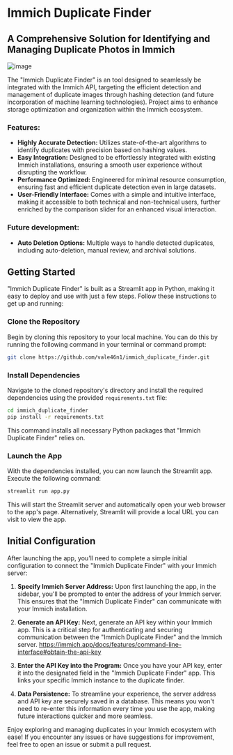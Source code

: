 # Immich Duplicate Finder

## A Comprehensive Solution for Identifying and Managing Duplicate Photos in Immich

![image](https://github.com/vale46n1/immich_duplicate_finder/assets/36825789/dcb00a2f-947b-4855-bc77-cd6d8dd50537)

The "Immich Duplicate Finder" is an tool designed to seamlessly be integrated with the Immich API, targeting the efficient detection and management of duplicate images through hashing detection (and future incorporation of machine learning technologies). Project aims to enhance storage optimization and organization within the Immich ecosystem.

### Features:

- **Highly Accurate Detection:** Utilizes state-of-the-art algorithms to identify duplicates with precision based on hashing values.
- **Easy Integration:** Designed to be effortlessly integrated with existing Immich installations, ensuring a smooth user experience without disrupting the workflow.
- **Performance Optimized:** Engineered for minimal resource consumption, ensuring fast and efficient duplicate detection even in large datasets.
- **User-Friendly Interface:** Comes with a simple and intuitive interface, making it accessible to both technical and non-technical users, further enriched by the comparison slider for an enhanced visual interaction.

### Future development:

- **Auto Deletion Options:** Multiple ways to handle detected duplicates, including auto-deletion, manual review, and archival solutions.

## Getting Started

"Immich Duplicate Finder" is built as a Streamlit app in Python, making it easy to deploy and use with just a few steps. Follow these instructions to get up and running:

### Clone the Repository

Begin by cloning this repository to your local machine. You can do this by running the following command in your terminal or command prompt:

```bash
git clone https://github.com/vale46n1/immich_duplicate_finder.git
```

### Install Dependencies

Navigate to the cloned repository's directory and install the required dependencies using the provided `requirements.txt` file:

```bash
cd immich_duplicate_finder
pip install -r requirements.txt
```
This command installs all necessary Python packages that "Immich Duplicate Finder" relies on.

### Launch the App
With the dependencies installed, you can now launch the Streamlit app. Execute the following command:
```bash
streamlit run app.py
```
This will start the Streamlit server and automatically open your web browser to the app's page. Alternatively, Streamlit will provide a local URL you can visit to view the app.

## Initial Configuration

After launching the app, you'll need to complete a simple initial configuration to connect the "Immich Duplicate Finder" with your Immich server:

1. **Specify Immich Server Address:** Upon first launching the app, in the sidebar, you'll be prompted to enter the address of your Immich server. This ensures that the "Immich Duplicate Finder" can communicate with your Immich installation.

2. **Generate an API Key:** Next, generate an API key within your Immich app. This is a critical step for authenticating and securing communication between the "Immich Duplicate Finder" and the Immich server.
https://immich.app/docs/features/command-line-interface#obtain-the-api-key

4. **Enter the API Key into the Program:** Once you have your API key, enter it into the designated field in the "Immich Duplicate Finder" app. This links your specific Immich instance to the duplicate finder.

5. **Data Persistence:** To streamline your experience, the server address and API key are securely saved in a database. This means you won't need to re-enter this information every time you use the app, making future interactions quicker and more seamless.

Enjoy exploring and managing duplicates in your Immich ecosystem with ease! If you encounter any issues or have suggestions for improvement, feel free to open an issue or submit a pull request.
